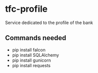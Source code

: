 # tfc-profile

Service dedicated to the profile of the bank

## Commands needed

- pip install falcon
- pip install SQLAlchemy
- pip install gunicorn
- pip install requests